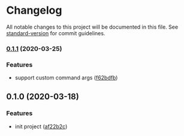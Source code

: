 # Changelog

All notable changes to this project will be documented in this file. See [standard-version](https://github.com/conventional-changelog/standard-version) for commit guidelines.

### [0.1.1](https://github.com/serverless-plus/dotenv/compare/v0.1.0...v0.1.1) (2020-03-25)


### Features

* support custom command args ([f62bdfb](https://github.com/serverless-plus/dotenv/commit/f62bdfbf8579d827bfbe6f35138661c60100e950))

## 0.1.0 (2020-03-18)


### Features

* init project ([af22b2c](https://github.com/serverless-plus/dotenv/commit/af22b2c78cd030a0264b6ef6115966f130123254))
